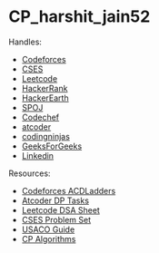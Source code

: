 # CP_harshit_jain52
Handles:
- [Codeforces](https://codeforces.com/profile/harshit_jain52)
- [CSES](https://cses.fi/user/163510)
- [Leetcode](https://leetcode.com/harshit_jain52/)
- [HackerRank](https://www.hackerrank.com/harshitjain0502?hr_r=1)
- [HackerEarth](https://www.hackerearth.com/@harshitjain0502)
- [SPOJ](https://www.spoj.com/users/harshit_jain52/)
- [Codechef](https://www.codechef.com/users/harshit_jain52)
- [atcoder](https://atcoder.jp/users/harshit_jain52)
- [codingninjas](https://www.codingninjas.com/studio/profile/8582763e-05e0-493c-8d8c-6e05f9b20a52)
- [GeeksForGeeks](https://auth.geeksforgeeks.org/user/harshit_jain52)
- [Linkedin](https://www.linkedin.com/in/harshit-jain-4081a0256/)

Resources:
- [Codeforces ACDLadders](https://www.acodedaily.com/)
- [Atcoder DP Tasks](https://atcoder.jp/contests/dp/tasks)
- [Leetcode DSA Sheet](https://takeuforward.org/strivers-a2z-dsa-course/strivers-a2z-dsa-course-sheet-2/)
- [CSES Problem Set](https://cses.fi/problemset/)
- [USACO Guide](https://usaco.guide/)
- [CP Algorithms](https://cp-algorithms.com/)